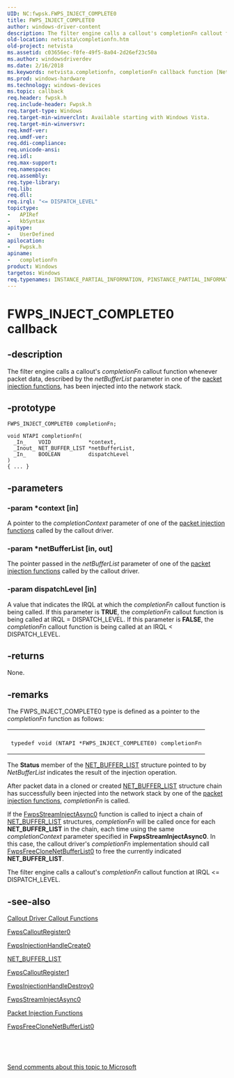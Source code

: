 ```yaml
---
UID: NC:fwpsk.FWPS_INJECT_COMPLETE0
title: FWPS_INJECT_COMPLETE0
author: windows-driver-content
description: The filter engine calls a callout's completionFn callout function whenever packet data, described by the netBufferList parameter in one of the packet injection functions, has been injected into the network stack.
old-location: netvista\completionfn.htm
old-project: netvista
ms.assetid: c03656ec-f0fe-49f5-8a04-2d26ef23c50a
ms.author: windowsdriverdev
ms.date: 2/16/2018
ms.keywords: netvista.completionfn, completionFn callback function [Network Drivers Starting with Windows Vista], completionFn, FWPS_INJECT_COMPLETE0, FWPS_INJECT_COMPLETE0, fwpsk/completionFn, wfp_ref_2_funct_4_callout_bc142e7e-f390-4b8c-b82b-c13077e1d6bf.xml
ms.prod: windows-hardware
ms.technology: windows-devices
ms.topic: callback
req.header: fwpsk.h
req.include-header: Fwpsk.h
req.target-type: Windows
req.target-min-winverclnt: Available starting with Windows Vista.
req.target-min-winversvr: 
req.kmdf-ver: 
req.umdf-ver: 
req.ddi-compliance: 
req.unicode-ansi: 
req.idl: 
req.max-support: 
req.namespace: 
req.assembly: 
req.type-library: 
req.lib: 
req.dll: 
req.irql: "<= DISPATCH_LEVEL"
topictype:
-	APIRef
-	kbSyntax
apitype:
-	UserDefined
apilocation:
-	Fwpsk.h
apiname:
-	completionFn
product: Windows
targetos: Windows
req.typenames: INSTANCE_PARTIAL_INFORMATION, PINSTANCE_PARTIAL_INFORMATION
---
```


# FWPS_INJECT_COMPLETE0 callback


## -description


The filter engine calls a callout's 
  <i>completionFn</i> callout function whenever packet data, described by the 
  <i>netBufferList</i> parameter in one of the 
  <a href="https://msdn.microsoft.com/en-us/library/windows/hardware/ff545018">packet injection functions</a>, has been
  injected into the network stack.


## -prototype


````
FWPS_INJECT_COMPLETE0 completionFn;

void NTAPI completionFn(
  _In_    VOID            *context,
  _Inout_ NET_BUFFER_LIST *netBufferList,
  _In_    BOOLEAN         dispatchLevel
)
{ ... }
````


## -parameters




### -param *context [in]

A pointer to the 
     <i>completionContext</i> parameter of one of the 
     <a href="https://msdn.microsoft.com/en-us/library/windows/hardware/ff545018">packet injection functions</a> called
     by the callout driver.


### -param *netBufferList [in, out]

The pointer passed in the 
     <i>netBufferList</i> parameter of one of the 
     <a href="https://msdn.microsoft.com/en-us/library/windows/hardware/ff545018">packet injection functions</a> called
     by the callout driver.


### -param dispatchLevel [in]

A value that indicates the IRQL at which the 
     <i>completionFn</i> callout function is being called. If this parameter is <b>TRUE</b>, the 
     <i>completionFn</i> callout function is being called at IRQL = DISPATCH_LEVEL. If this parameter is
     <b>FALSE</b>, the 
     <i>completionFn</i> callout function is being called at an IRQL &lt; DISPATCH_LEVEL.


## -returns



None.




## -remarks



The FWPS_INJECT_COMPLETE0 type is defined as a pointer to the 
    <i>completionFn</i> function as follows:

<div class="code"><span codelanguage=""><table>
<tr>
<th></th>
</tr>
<tr>
<td>
<pre>typedef void (NTAPI *FWPS_INJECT_COMPLETE0) completionFn</pre>
</td>
</tr>
</table></span></div>
The 
    <b>Status</b> member of the 
    <a href="..\ndis\ns-ndis-_net_buffer_list.md">NET_BUFFER_LIST</a> structure pointed to by 
    <i>NetBufferList</i> indicates the result of the injection operation.

After packet data in a cloned or created <a href="..\ndis\ns-ndis-_net_buffer_list.md">NET_BUFFER_LIST</a> structure chain has successfully been
    injected into the network stack by one of the 
    <a href="https://msdn.microsoft.com/en-us/library/windows/hardware/ff545018">packet injection functions</a>, 
    <i>completionFn</i> is called.

If the 
    <a href="..\fwpsk\nf-fwpsk-fwpsstreaminjectasync0.md">FwpsStreamInjectAsync0</a> function is
    called to inject a chain of <a href="..\ndis\ns-ndis-_net_buffer_list.md">NET_BUFFER_LIST</a> structures, 
    <i>completionFn</i> will be called once for each <b>NET_BUFFER_LIST</b> in the chain, each time using the same 
    <i>completionContext</i> parameter specified in 
    <b>FwpsStreamInjectAsync0</b>. In this case, the callout driver's 
    <i>completionFn</i> implementation should call 
    <a href="..\fwpsk\nf-fwpsk-fwpsfreeclonenetbufferlist0.md">FwpsFreeCloneNetBufferList0</a> to
    free the currently indicated <b>NET_BUFFER_LIST</b>.

The filter engine calls a callout's 
    <i>completionFn</i> callout function at IRQL &lt;= DISPATCH_LEVEL.




## -see-also

<a href="https://msdn.microsoft.com/library/windows/hardware/ff543875">Callout Driver Callout Functions</a>



<a href="..\fwpsk\nf-fwpsk-fwpscalloutregister0.md">FwpsCalloutRegister0</a>



<a href="..\fwpsk\nf-fwpsk-fwpsinjectionhandlecreate0.md">FwpsInjectionHandleCreate0</a>



<a href="..\ndis\ns-ndis-_net_buffer_list.md">NET_BUFFER_LIST</a>



<a href="..\fwpsk\nf-fwpsk-fwpscalloutregister1.md">FwpsCalloutRegister1</a>



<a href="..\fwpsk\nf-fwpsk-fwpsinjectionhandledestroy0.md">FwpsInjectionHandleDestroy0</a>



<a href="..\fwpsk\nf-fwpsk-fwpsstreaminjectasync0.md">FwpsStreamInjectAsync0</a>



<a href="https://msdn.microsoft.com/en-us/library/windows/hardware/ff545018">Packet Injection Functions</a>



<a href="..\fwpsk\nf-fwpsk-fwpsfreeclonenetbufferlist0.md">FwpsFreeCloneNetBufferList0</a>



 

 

<a href="mailto:wsddocfb@microsoft.com?subject=Documentation%20feedback [netvista\netvista]:%20FWPS_INJECT_COMPLETE0 callback function%20 RELEASE:%20(2/16/2018)&amp;body=%0A%0APRIVACY STATEMENT%0A%0AWe use your feedback to improve the documentation. We don't use your email address for any other purpose, and we'll remove your email address from our system after the issue that you're reporting is fixed. While we're working to fix this issue, we might send you an email message to ask for more info. Later, we might also send you an email message to let you know that we've addressed your feedback.%0A%0AFor more info about Microsoft's privacy policy, see http://privacy.microsoft.com/en-us/default.aspx." title="Send comments about this topic to Microsoft">Send comments about this topic to Microsoft</a>

